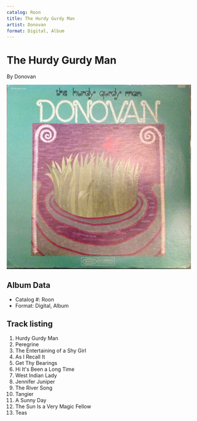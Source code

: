 ```yaml
---
catalog: Roon
title: The Hurdy Gurdy Man
artist: Donovan
format: Digital, Album
---
```


# The Hurdy Gurdy Man

By Donovan

![](../../assets/albumcovers/Donovan-The_Hurdy_Gurdy_Man.png)

## Album Data

- Catalog #: Roon
- Format: Digital, Album


## Track listing


1. Hurdy Gurdy Man
2. Peregrine
3. The Entertaining of a Shy Girl
4. As I Recall It
5. Get Thy Bearings
6. Hi It's Been a Long Time
7. West Indian Lady
8. Jennifer Juniper
9. The River Song
10. Tangier
11. A Sunny Day
12. The Sun Is a Very Magic Fellow
13. Teas

